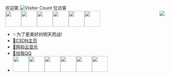 欢迎第 ![Visitor Count](https://profile-counter.glitch.me/Christmas-Wong/count.svg) 位访客
<br>
<img align="right" src="https://github-readme-stats.vercel.app/api?username=Han-GK&show_icons=true&icon_color=CE1D2D&text_color=718096&bg_color=ffffff&hide_title=true" />
<img src="https://media.giphy.com/media/12oufCB0MyZ1Go/giphy.gif" width="50"><img src="https://media.giphy.com/media/12oufCB0MyZ1Go/giphy.gif" width="50"><img src="https://media.giphy.com/media/12oufCB0MyZ1Go/giphy.gif" width="50"><img src="https://media.giphy.com/media/12oufCB0MyZ1Go/giphy.gif" width="50"><img src="https://media.giphy.com/media/12oufCB0MyZ1Go/giphy.gif" width="50"><img src="https://media.giphy.com/media/12oufCB0MyZ1Go/giphy.gif" width="50">
- ✨为了更美好的明天而战!
- [🌱CSDN主页]( https://blog.csdn.net/Hgk666 "haicoder")
- [🎵网抑云音乐]( https://music.163.com/#/user/home?id=420551809 "haicoder")
- [🐧加我QQ]( https://wpa.qq.com/wpa_jump_page?v=3&site=qq&menu=yes&uin=2663968138 "haicoder")
- <img src="https://media.giphy.com/media/12oufCB0MyZ1Go/giphy.gif" width="50"><img src="https://media.giphy.com/media/12oufCB0MyZ1Go/giphy.gif" width="50"><img src="https://media.giphy.com/media/12oufCB0MyZ1Go/giphy.gif" width="50"><img src="https://media.giphy.com/media/12oufCB0MyZ1Go/giphy.gif" width="50"><img src="https://media.giphy.com/media/12oufCB0MyZ1Go/giphy.gif" width="50"><img src="https://media.giphy.com/media/12oufCB0MyZ1Go/giphy.gif" width="50">
